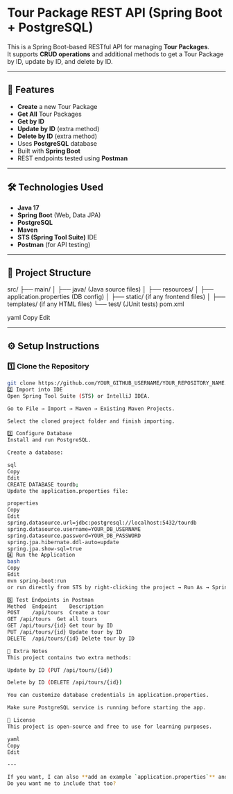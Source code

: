 # Tour Package REST API (Spring Boot + PostgreSQL)

This is a Spring Boot-based RESTful API for managing **Tour Packages**.  
It supports **CRUD operations** and additional methods to get a Tour Package by ID, update by ID, and delete by ID.

---

## 📌 Features
- **Create** a new Tour Package
- **Get All** Tour Packages
- **Get by ID** 
- **Update by ID** (extra method)
- **Delete by ID** (extra method)
- Uses **PostgreSQL** database
- Built with **Spring Boot**
- REST endpoints tested using **Postman**

---

## 🛠️ Technologies Used
- **Java 17**
- **Spring Boot** (Web, Data JPA)
- **PostgreSQL**
- **Maven**
- **STS (Spring Tool Suite)** IDE
- **Postman** (for API testing)

---

## 📂 Project Structure
src/
├── main/
│ ├── java/ (Java source files)
│ ├── resources/
│ ├── application.properties (DB config)
│ ├── static/ (if any frontend files)
│ ├── templates/ (if any HTML files)
└── test/ (JUnit tests)
pom.xml

yaml
Copy
Edit

---

## ⚙️ Setup Instructions

### 1️⃣ Clone the Repository
```bash
git clone https://github.com/YOUR_GITHUB_USERNAME/YOUR_REPOSITORY_NAME.git
2️⃣ Import into IDE
Open Spring Tool Suite (STS) or IntelliJ IDEA.

Go to File → Import → Maven → Existing Maven Projects.

Select the cloned project folder and finish importing.

3️⃣ Configure Database
Install and run PostgreSQL.

Create a database:

sql
Copy
Edit
CREATE DATABASE tourdb;
Update the application.properties file:

properties
Copy
Edit
spring.datasource.url=jdbc:postgresql://localhost:5432/tourdb
spring.datasource.username=YOUR_DB_USERNAME
spring.datasource.password=YOUR_DB_PASSWORD
spring.jpa.hibernate.ddl-auto=update
spring.jpa.show-sql=true
4️⃣ Run the Application
bash
Copy
Edit
mvn spring-boot:run
or run directly from STS by right-clicking the project → Run As → Spring Boot App.

5️⃣ Test Endpoints in Postman
Method	Endpoint	Description
POST	/api/tours	Create a tour
GET	/api/tours	Get all tours
GET	/api/tours/{id}	Get tour by ID
PUT	/api/tours/{id}	Update tour by ID
DELETE	/api/tours/{id}	Delete tour by ID

📌 Extra Notes
This project contains two extra methods:

Update by ID (PUT /api/tours/{id})

Delete by ID (DELETE /api/tours/{id})

You can customize database credentials in application.properties.

Make sure PostgreSQL service is running before starting the app.

📜 License
This project is open-source and free to use for learning purposes.

yaml
Copy
Edit

---

If you want, I can also **add an example `application.properties`** and a **sample cURL command section** so someone can test without Postman.  
Do you want me to include that too?
